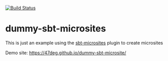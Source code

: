 [![Build Status](https://travis-ci.org/47deg/dummy-sbt-microsite.svg?branch=master)](https://travis-ci.org/47deg/dummy-sbt-microsite)

# dummy-sbt-microsites

This is just an example using the [sbt-microsites](https://github.com/47deg/sbt-microsites) plugin to create microsites

Demo site: https://47deg.github.io/dummy-sbt-microsite/
